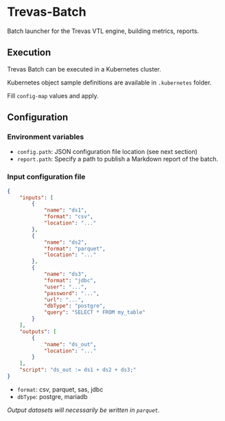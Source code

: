 # Trevas-Batch

Batch launcher for the Trevas VTL engine, building metrics, reports.

## Execution

Trevas Batch can be executed in a Kubernetes cluster.

Kubernetes object sample definitions are available in `.kubernetes` folder.

Fill `config-map` values and apply.

## Configuration

### Environment variables

- `config.path`: JSON configuration file location (see next section)
- `report.path`: Specify a path to publish a Markdown report of the batch.

### Input configuration file

```json
{
	"inputs": [
		{
			"name": "ds1",
			"format": "csv",
			"location": "..."
		},
        {
            "name": "ds2",
            "format": "parquet",
            "location": "..."
        },
        {
            "name": "ds3",
            "format": "jdbc",
            "user": "...",
            "password": "...",
            "url": "...",
            "dbType": "postgre",
            "query": "SELECT * FROM my_table"
        }
	],
	"outputs": [
		{
			"name": "ds_out",
			"location": "..."
		}
	],
	"script": "ds_out := ds1 + ds2 + ds3;"
}
```

- `format`: csv, parquet, sas, jdbc 
- `dbType`: postgre, mariadb

_Output datasets will necessarily be written in `parquet`._
